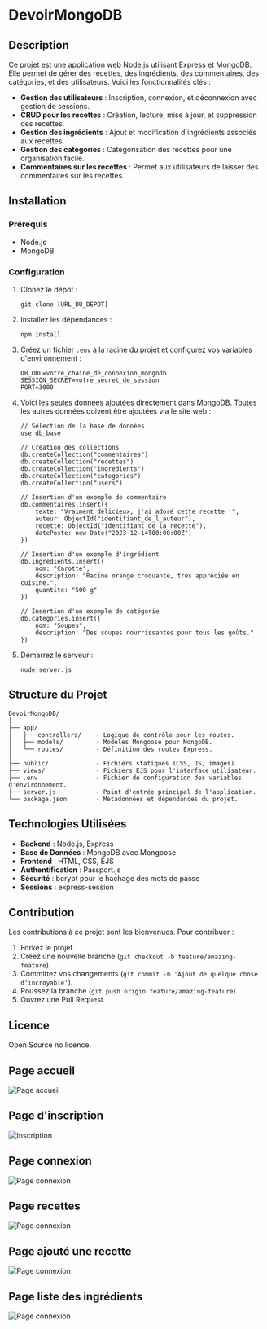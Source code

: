# DevoirMongoDB

## Description
Ce projet est une application web Node.js utilisant Express et MongoDB. Elle permet de gérer des recettes, des ingrédients, des commentaires, des catégories, et des utilisateurs. Voici les fonctionnalités clés :

- **Gestion des utilisateurs** : Inscription, connexion, et déconnexion avec gestion de sessions.
- **CRUD pour les recettes** : Création, lecture, mise à jour, et suppression des recettes.
- **Gestion des ingrédients** : Ajout et modification d'ingrédients associés aux recettes.
- **Gestion des catégories** : Catégorisation des recettes pour une organisation facile.
- **Commentaires sur les recettes** : Permet aux utilisateurs de laisser des commentaires sur les recettes.

## Installation

### Prérequis
- Node.js
- MongoDB

### Configuration
1. Clonez le dépôt :
    ```
    git clone [URL_DU_DEPOT]
    ```
2. Installez les dépendances :
    ```
    npm install
    ```
3. Créez un fichier `.env` à la racine du projet et configurez vos variables d'environnement :
    ```
    DB_URL=votre_chaine_de_connexion_mongodb
    SESSION_SECRET=votre_secret_de_session
    PORT=3000
    ```
4. Voici les seules données ajoutées directement dans MongoDB. Toutes les autres données doivent être ajoutées via le site web :
    ```
    // Sélection de la base de données
    use db_base

    // Création des collections
    db.createCollection("commentaires")
    db.createCollection("recettes")
    db.createCollection("ingredients")
    db.createCollection("categories")
    db.createCollection("users")

    // Insertion d'un exemple de commentaire
    db.commentaires.insert({
        texte: "Vraiment délicieux, j'ai adoré cette recette !",
        auteur: ObjectId("identifiant_de_l_auteur"),
        recette: ObjectId("identifiant_de_la_recette"),
        datePoste: new Date("2023-12-14T00:00:00Z")
    })

    // Insertion d'un exemple d'ingrédient
    db.ingredients.insert({
        nom: "Carotte",
        description: "Racine orange croquante, très appréciée en cuisine.",
        quantite: "500 g"
    })

    // Insertion d'un exemple de catégorie
    db.categories.insert({
        nom: "Soupes",
        description: "Des soupes nourrissantes pour tous les goûts."
    })
    ```
5. Démarrez le serveur :
    ```
    node server.js
    ```

## Structure du Projet

```
DevoirMongoDB/
│
├── app/
│   ├── controllers/    - Logique de contrôle pour les routes.
│   ├── models/         - Modèles Mongoose pour MongoDB.
│   └── routes/         - Définition des routes Express.
│  
├── public/             - Fichiers statiques (CSS, JS, images).
├── views/              - Fichiers EJS pour l'interface utilisateur.
├── .env                - Fichier de configuration des variables d'environnement.
├── server.js           - Point d'entrée principal de l'application.
└── package.json        - Métadonnées et dépendances du projet.
```

## Technologies Utilisées

- **Backend** : Node.js, Express
- **Base de Données** : MongoDB avec Mongoose
- **Frontend** : HTML, CSS, EJS
- **Authentification** : Passport.js
- **Sécurité** : bcrypt pour le hachage des mots de passe
- **Sessions** : express-session

## Contribution

Les contributions à ce projet sont les bienvenues. Pour contribuer :

1. Forkez le projet.
2. Créez une nouvelle branche (`git checkout -b feature/amazing-feature`).
3. Committez vos changements (`git commit -m 'Ajout de quelque chose d'incroyable'`).
4. Poussez la branche (`git push origin feature/amazing-feature`).
5. Ouvrez une Pull Request.

## Licence

Open Source no licence.

## Page accueil
![Page accueil](https://image.noelshack.com/fichiers/2023/50/7/1702837398-page-accuiel.png)

## Page d'inscription
![Inscription](https://image.noelshack.com/fichiers/2023/50/7/1702837620-inscription.png)

## Page connexion
![Page connexion](https://image.noelshack.com/fichiers/2023/50/7/1702837718-connexion.png)

## Page recettes
![Page connexion](https://image.noelshack.com/fichiers/2023/50/7/1702838154-liste-des-recettes.png)

## Page ajouté une recette
![Page connexion](https://image.noelshack.com/fichiers/2023/50/7/1702838218-ajouter-une-recette.png)

## Page liste des ingrédients
![Page connexion](https://image.noelshack.com/fichiers/2023/50/7/1702838348-liste-des-ingredients.png)
